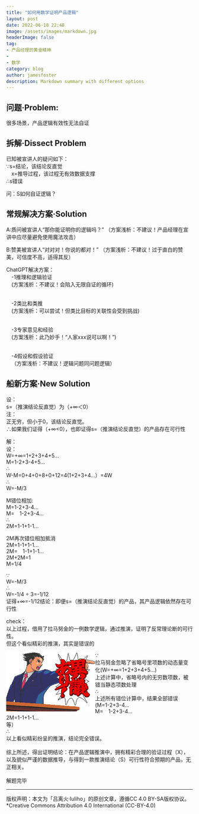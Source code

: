 ```yaml
---
title: "如何用数学证明产品逻辑"
layout: post
date: 2022-06-18 22:48
image: /assets/images/markdown.jpg
headerImage: false
tag:
- 产品经理的黄金精神
- 
- 数学
category: blog
author: jamesfoster
description: Markdown summary with different options
---
```



## 问题·Problem:
很多场景，产品逻辑有效性无法自证

## 拆解·Dissect Problem
<p>已知被宣讲人的疑问如下：
<br>∵s=结论，该结论反直觉
<br>&emsp;x=推导过程，该过程无有效数据支撑
<br>∴s错误</p>

<p>问：S如何自证逻辑？</p>

## 常规解决方案·Solution
A:质问被宣讲人“那你能证明你的逻辑吗？”
（方案浅析：不建议！产品经理在宣讲中应尽量避免使用魔法攻击）

B:赞美被宣讲人“对对对！你说的都对！”
（方案浅析：不建议！过于直白的赞美，可信度不高，适得其反）

ChatGPT解决方案：
<br>&emsp;-1推理和逻辑验证
<br>&emsp;(方案浅析：不建议！会陷入无限自证的循环)
  
<br>&emsp;-2类比和类推
<br>&emsp;(方案浅析：可以尝试！但类比目标的关联性会受到挑战)
  
<br>&emsp;-3专家意见和经验
<br>&emsp;(方案浅析：此乃妙手！“人家xxx说可以啊！”)
  
<br>&emsp;-4假设和假设验证
<br>&emsp;（方案浅析：不建议！逻辑问题同问题逻辑）

## 船新方案·New Solution
<p>设：
<br>s=（推演结论反直觉）为（+∞＜0）
<br>注：
<br>正无穷，但小于0，该结论反直觉。
<br>∴如果我们证得（+∞<0），也即证得s=（推演结论反直觉）的产品存在可行性</p>

<p>解：
<br>设：
<br>W=+∞=1+2+3+4+5...
<br>M=1-2+3-4+5...
<br>∴
<br>W-M=0+4+0+8+0+12=4(1+2+3+4...）=4W
<br>∴
<br>W=-M/3</p>

<p>M错位相加:
<br>M=1-2+3-4...
<br>M=&emsp;1-2+3-4...
<br>∴
<br>2M=1-1+1-1...</p>

<p>2M再次错位相加抵消
<br>2M=1-1+1-1...
<br>2M=&emsp;1-1+1-1...
<br>2M+2M=1
<br>M=1/4</p>

<p>∵
<br>W=-M/3
<br>∴
<br>W=-1/4 ÷ 3=-1/12
<br>证得+∞=-1/12<O
<br>结论：即便s=（推演结论反直觉）的产品，其产品逻辑依然存在可行性</p>

<p>check：
<br>以上过程，借用了拉马努金的一例数学逻辑，通过推演，证明了反常理论断的可行性。
<br>但这个看似精彩的推演，其实是错误的</p>

<img src="/assets/images/nizhuan01.jpeg" style="float: inline-start;">

<p>∵
 <br>拉马努金忽略了省略号里项数的动态量变化(W=+∞=1+2+3+4+5...) 
<br>上述计算中，省略号内的无穷数项数，被错当静态项数处理
<br>∴
<br>上述所有错位计算中，结果全部错误
<br>(M=1-2+3-4...
<br>M=&emsp;1-2+3-4...
<br>2M=1-1+1-1...
<br>等）
<br>∴
<br>以上看似精彩纷呈的推演，结论完全错误。
<br> 
<br>综上所述，得出证明结论：在产品逻辑推演中，拥有精彩合理的验证过程（X），以及貌似严谨的数据推导，与得到一款推演结论（S）可行性符合预期的产品，无正相关。
<br> 
<br>解题完毕</p>

---

版权声明：本文为「吕离火·luliho」的原创文章，遵循CC 4.0 BY-SA版权协议。
<br>*Creative Commons Attribution 4.0 International (CC-BY-4.0)
